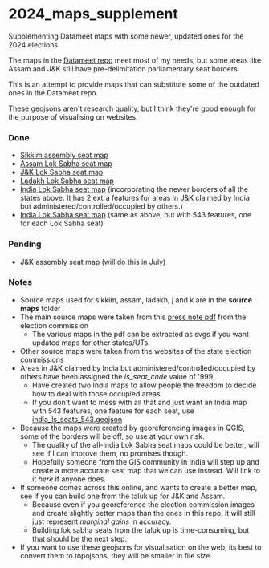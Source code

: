 # 2024_maps_supplement
Supplementing Datameet maps with some newer, updated ones for the 2024 elections

The maps in the [Datameet repo](https://github.com/datameet/maps) meet most of my needs, but some areas like Assam and J&K still have pre-delimitation parliamentary seat borders.

This is an attempt to provide maps that can substitute some of the outdated ones in the Datameet repo.

These geojsons aren't research quality, but I think they're good enough for the purpose of visualising on websites.

### Done
* [Sikkim assembly seat map](sikkim_assembly_updated.geojson)
* [Assam Lok Sabha seat map](assam_ls_new_borders.geojson)
* [J&K Lok Sabha seat map](j_and_k_ls_new_borders.geojson)
* [Ladakh Lok Sabha seat map](ladakh_ls_new_borders.geojson)
* [India Lok Sabha seat map](india_ls_seats_545.geojson) (incorporating the newer borders of all the states above. It has 2 extra features for areas in J&K claimed by India but administered/controlled/occupied by others.)
* [India Lok Sabha seat map](india_ls_seats_543.geojson) (same as above, but with 543 features, one for each Lok Sabha seat)

### Pending
* J&K assembly seat map (will do this in July)

### Notes
* Source maps used for sikkim, assam, ladakh, j and k are in the **source maps** folder
* The main source maps were taken from this [press note pdf](https://elections24.eci.gov.in/docs/press-note-no-23.pdf) from the election commission
  * The various maps in the pdf can be extracted as svgs if you want updated maps for other states/UTs.
* Other source maps were taken from the websites of the state election commissions
* Areas in J&K claimed by India but administered/controlled/occupied by others have been assigned the *ls_seat_code* value of '999'
  * Have created two India maps to allow people the freedom to decide how to deal with those occupied areas.
  * If you don't want to mess with all that and just want an India map with 543 features, one feature for each seat, use [india_ls_seats_543.geojson](india_ls_seats_543.geojson)
* Because the maps were created by georeferencing images in QGIS, some of the borders will be off, so use at your own risk.
  * The quality of the all-India Lok Sabha seat maps could be better, will see if I can improve them, no promises though.
  * Hopefully someone from the GIS community in India will step up and create a more accurate seat map that we can use instead. Will link to it *here* if anyone does.
* If someone comes across this online, and wants to create a better map, see if you can build one from the taluk up for J&K and Assam.
  * Because even if you georeference the election commission images and create slightly better maps than the ones in this repo, it will still just represent *marginal gains* in accuracy.
  * Building lok sabha seats from the taluk up is time-consuming, but that should be the next step.
* If you want to use these geojsons for visualisation on the web, its best to convert them to topojsons, they will be smaller in file size.





